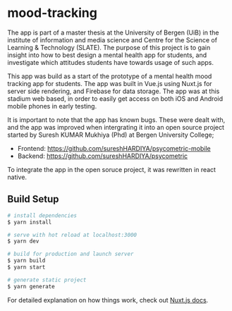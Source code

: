 # mood-tracking

The app is part of a master thesis at the University of Bergen (UiB) in the institute of information and media science
and Centre for the Science of Learning & Technology (SLATE). The purpose of this project is to gain insight into how to best design a mental health app for
students, and investigate which attitudes students have towards usage of such apps.

This app was build as a start of the prototype of a mental health mood tracking app for students. 
The app was built in Vue.js using Nuxt.js for server side rendering, and Firebase for data storage. 
The app was at this stadium web based, in order to easily get access on both iOS and Android mobile phones in early testing.

It is important to note that the app has known bugs. These were dealt with, and the app was improved when 
intergrating it into an open source project started by Suresh KUMAR Mukhiya (Phd) at Bergen University College;

- Frontend: https://github.com/sureshHARDIYA/psycometric-mobile
- Backend: https://github.com/sureshHARDIYA/psycometric

To integrate the app in the open soruce project, it was rewritten in react native. 


## Build Setup

```bash
# install dependencies
$ yarn install

# serve with hot reload at localhost:3000
$ yarn dev

# build for production and launch server
$ yarn build
$ yarn start

# generate static project
$ yarn generate
```

For detailed explanation on how things work, check out [Nuxt.js docs](https://nuxtjs.org).
